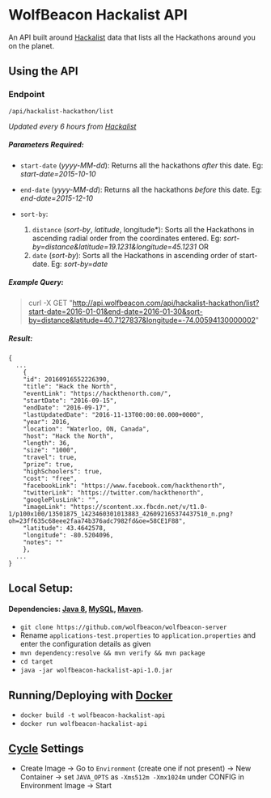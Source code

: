 # WolfBeacon Hackalist API

An API built around [Hackalist](www.hackalist.org) data that lists all the Hackathons around you on the planet.

## Using the API

### Endpoint
`/api/hackalist-hackathon/list`

*Updated every 6 hours from [Hackalist](www.hackalist.org)*

##### Parameters Required:
* `start-date` (*yyyy-MM-dd*): Returns all the hackathons *after* this date. Eg: *start-date=2015-10-10*

* `end-date` (*yyyy-MM-dd*): Returns all the hackathons *before* this date. Eg: *end-date=2015-12-10*

* `sort-by`:
    1. `distance` (*sort-by*, *latitude*, longitude*): Sorts all the Hackathons in ascending radial order from the coordinates entered. Eg: *sort-by=distance&latitude=19.1231&longitude=45.1231*
        OR
    2. `date` (*sort-by*): Sorts all the Hackathons in ascending order of start-date. Eg: *sort-by=date*

##### Example Query: 

> curl -X GET "http://api.wolfbeacon.com/api/hackalist-hackathon/list?start-date=2016-01-01&end-date=2016-01-30&sort-by=distance&latitude=40.7127837&longitude=-74.00594130000002"


##### Result:
```
{
  ...
    {
    "id": 20160916552226390,
    "title": "Hack the North",
    "eventLink": "https://hackthenorth.com/",
    "startDate": "2016-09-15",
    "endDate": "2016-09-17",
    "lastUpdatedDate": "2016-11-13T00:00:00.000+0000",
    "year": 2016,
    "location": "Waterloo, ON, Canada",
    "host": "Hack the North",
    "length": 36,
    "size": "1000",
    "travel": true,
    "prize": true,
    "highSchoolers": true,
    "cost": "free",
    "facebookLink": "https://www.facebook.com/hackthenorth",
    "twitterLink": "https://twitter.com/hackthenorth",
    "googlePlusLink": "",
    "imageLink": "https://scontent.xx.fbcdn.net/v/t1.0-1/p100x100/13501875_1423460301013883_426092165374437510_n.png?oh=23ff635c68eee2faa74b376adc7982fd&oe=58CE1F88",
    "latitude": 43.4642578,
    "longitude": -80.5204096,
    "notes": ""
    },
  ...
}
```


## Local Setup:

#### Dependencies: [Java 8](https://www.java.com/en/download/), [MySQL](http://dev.mysql.com/doc/refman/5.7/en/installing.html), [Maven](https://maven.apache.org/download.cgi).

* `git clone https://github.com/wolfbeacon/wolfbeacon-server`
* Rename `applications-test.properties` to `application.properties` and enter the configuration details as given
* `mvn dependency:resolve && mvn verify && mvn package`
* `cd target`
* `java -jar wolfbeacon-hackalist-api-1.0.jar`


## Running/Deploying with [Docker](https://docs.docker.com/engine/installation/)

* `docker build -t wolfbeacon-hackalist-api`
* `docker run wolfbeacon-hackalist-api`

## [Cycle](https://cycle.io) Settings

* Create Image -> Go to `Environment` (create one if not present) -> New Container -> set `JAVA_OPTS` as `-Xms512m -Xmx1024m` under CONFIG in Environment Image -> Start
